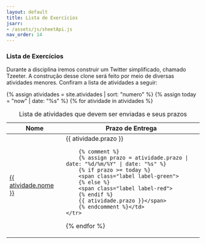 ```yaml
---
layout: default
title: Lista de Exercícios
jsarr:
- /assets/js/sheetApi.js
nav_order: 14
---
```


### Lista de Exercícios

Durante a disciplina iremos construir um Twitter simplificado, chamado Tzeeter. 
A construção desse clone será feito por meio de diversas atividades menores.
Confiram a lista de atividades a seguir:

<table>
 <caption>Lista de atividades que devem ser enviadas e seus prazos</caption>
 <thead>
    <tr>
        <th> Nome </th>
        <th> Prazo de Entrega </th>
    </tr>
 </thead>
 <tbody>


{% assign atividades = site.atividades | sort: "numero" %}
{% assign today = "now" | date: "%s" %} 
{% for atividade in atividades %}
    <tr>
        <td> <a href="{{ atividade.url | relative_url }}" target="_blank">{{  atividade.nome }}</a></td>
        <td> {{ atividade.prazo }}

        {% comment %}
        {% assign prazo = atividade.prazo | date: "%d/%m/%Y" | date: "%s" %}
        {% if prazo >= today %}
        <span class="label label-green">
        {% else %}
        <span class="label label-red">
        {% endif %}
        {{ atividade.prazo }}</span>
        {% endcomment %}</td>
    </tr>
{% endfor %}
  </tbody>
</table>

